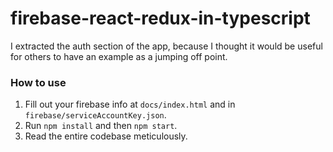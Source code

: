 # firebase-react-redux-in-typescript
I extracted the auth section of the app, because I thought it would be useful for others to have an example as a jumping off point.

### How to use
1. Fill out your firebase info at `docs/index.html` and in `firebase/serviceAccountKey.json`.
2. Run `npm install` and then `npm start`.
3. Read the entire codebase meticulously.
